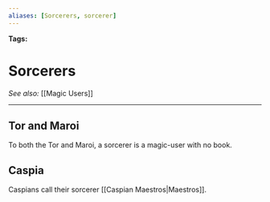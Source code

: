 ```yaml
---
aliases: [Sorcerers, sorcerer]
---
```


**Tags:** 
# Sorcerers
*See also:* [[Magic Users]]
___
## Tor and Maroi
To both the Tor and Maroi, a sorcerer is a magic-user with no book.

## Caspia
Caspians call their sorcerer [[Caspian Maestros|Maestros]].